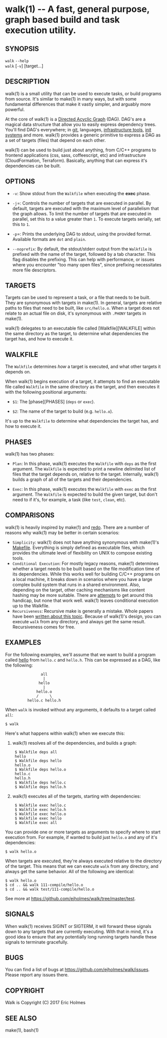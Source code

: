 walk(1) -- A fast, general purpose, graph based build and task execution utility.
==============================================================================================

## SYNOPSIS

`walk` `--help`<br>
`walk` [`-v`] [target...]<br>

## DESCRIPTION

walk(1) is a small utility that can be used to execute tasks, or build programs
from source. It's similar to make(1) in many ways, but with some fundamental
differences that make it vastly simpler, and arguably more powerful.

At the core of walk(1) is a [Directed Acyclic
Graph](https://en.wikipedia.org/wiki/Directed_acyclic_graph) (DAG). DAG's are a
magical data structure that allow you to easily express dependency trees.
You'll find DAG's everywhere; in
[git](http://eagain.net/articles/git-for-computer-scientists/), languages,
[infrastructure tools](https://github.com/hashicorp/terraform/tree/master/dag),
[init systems](https://www.freedesktop.org/wiki/Software/systemd/) and more.
walk(1) provides a generic primitive to express a DAG as a set of targets
(files) that depend on each other.

walk(1) can be used to build just about anything, from C/C++ programs to
frontend applications (css, sass, coffeescript, etc) and infrastructure
(CloudFormation, Terraform). Basically, anything that can express it's
dependencies can be built.

## OPTIONS

  * `-v`:
    Show stdout from the `Walkfile` when executing the **exec** phase.

  * `-j`=<number>:
    Controls the number of targets that are executed in parallel. By default,
    targets are executed with the maximum level of parallelism that the graph
    allows. To limit the number of targets that are executed in parallel, set
    this to a value greater than `1`. To execute targets serially, set this to
    `1`.

  * `-p`=<format>:
    Prints the underlying DAG to stdout, using the provided format. Available
    formats are `dot` and `plain`.

  * `--noprefix`:
    By default, the stdout/stderr output from the `Walkfile` is prefixed with the name
    of the target, followed by a tab character. This flag disables the
    prefixing. This can help with performance, or issues where you encounter
    "too many open files", since prefixing necessitates more file descriptors.

## TARGETS

Targets can be used to represent a task, or a file that needs to be built. They
are synonymous with targets in make(1). In general, targets are relative paths
to files that need to be built, like `src/hello.o`. When a target does not
relate to an actual file on disk, it's synonymous with `.PHONY` targets in
make(1).

walk(1) delegates to an executable file called [Walkfile][WALKFILE] within the same
directory as the target, to determine what dependencies the target has, and how
to execute it.

## WALKFILE

The `Walkfile` determines _how_ a target is executed, and what other targets it
depends on.

When walk(1) begins execution of a target, it attempts to find an executable
file called `Walkfile` in the same directory as the target, and then executes
it with the following positional arguments:

  * `$1`:
    The [phase][PHASES] (`deps` or `exec`).
  
  * `$2`:
    The name of the target to build (e.g. `hello.o`).

It's up to the `Walkfile` to determine what dependencies the target has, and
how to execute it.

## PHASES

walk(1) has two phases:

  * `Plan`:
    In this phase, walk(1) executes the `Walkfile` with `deps` as the first
    argument. The `Walkfile` is expected to print a newline delimited list of
    files that the target depends on, relative to the target. Internally,
    walk(1) builds a graph of all of the targets and their dependencies.

  * `Exec`:
    In this phase, walk(1) executes the `Walkfile` with `exec` as the first
    argument. The `Walkfile` is expected to build the given target, but don't
    need to if it's, for example, a task (like `test`, `clean`, etc).

## COMPARISONS

walk(1) is heavily inspired by make(1) and
[redo](https://github.com/apenwarr/redo). There are a number of reasons why
walk(1) may be better in certain scenarios:

  * `Simplicity`:
    walk(1) does not have anything synonymous with make(1)'s
    [Makefile](https://www.gnu.org/software/make/manual/make.html). Everything
    is simply defined as executable files, which provides the ultimate level of
    flexibility on UNIX to compose existing tools.
  * `Conditional Execution`:
    For mostly legacy reasons, make(1) determines whether a target needs to be
    built based on the file modification time of its dependencies. While this
    works well for building C/C++ programs on a local machine, it breaks down
    in scenarios where you have a large complex build system that runs in a
    shared environment. Also, depending on the target, other caching
    mechanisms like content hashing may be more suitable. There are
    [attempts](http://blog.jgc.org/2006/04/rebuilding-when-hash-has-changed-not.html)
    to get around this handicap, but none that work well. walk(1) leaves
    conditional execution up to the Walkfile.
   * `Recursiveness`:
    Recursive make is generally a mistake. Whole papers have been [written
    about this topic](http://aegis.sourceforge.net/auug97.pdf). Because of
    walk(1)'s design, you can execute `walk` from any directory, and always get
    the same result. Recursiveness comes for free.

## EXAMPLES

For the following examples, we'll assume that we want to build a program called
[hello](https://github.com/ejholmes/walk/tree/master/test/111-compile) from
`hello.c` and `hello.h`. This can be expressed as a DAG, like the following:

                    all
                     |
                   hello
                     |
                  hello.o
                  /     \
              hello.c hello.h


When `walk` is invoked without any arguments, it defaults to a target called `all`:

    $ walk

Here's what happens within walk(1) when we execute this:

1. walk(1) resolves all of the dependencies, and builds a graph:

        $ Walkfile deps all
        hello
        $ Walkfile deps hello
        hello.o
        $ Walkfile deps hello.o
        hello.c
        hello.h
        $ Walkfile deps hello.c
        $ Walkfile deps hello.h

2. walk(1) executes all of the targets, starting with dependencies:

        $ Walkfile exec hello.c
        $ Walkfile exec hello.h
        $ Walkfile exec hello.o
        $ Walkfile exec hello
        $ Walkfile exec all

You can provide one or more targets as arguments to specify where to start
execution from. For example, if wanted to build just `hello.o` and any of it's
dependencies:

    $ walk hello.o

When targets are executed, they're always executed relative to the directory of
the target. This means that we can execute `walk` from any directory, and
always get the same behavior. All of the following are identical:

    $ walk hello.o
    $ cd .. && walk 111-compile/hello.o
    $ cd .. && walk test/111-compile/hello.o

See more at <https://github.com/ejholmes/walk/tree/master/test>.

## SIGNALS

When walk(1) receives SIGINT or SIGTERM, it will forward these signals down to
any targets that are currently executing. With that in mind, it's a good idea to
ensure that any potentially long running targets handle these signals to
terminate gracefully.

## BUGS

You can find a list of bugs at <https://github.com/ejholmes/walk/issues>.
Please report any issues there.

## COPYRIGHT

Walk is Copyright (C) 2017 Eric Holmes

## SEE ALSO

make(1), bash(1)
